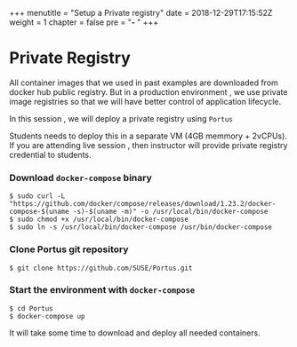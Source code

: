 +++
menutitle = "Setup a Private registry"
date = 2018-12-29T17:15:52Z
weight = 1
chapter = false
pre = "<b>- </b>"
+++


# Private Registry

All container images that we used in past examples are downloaded from docker hub public registry.
But in a production environment , we use private image registries so that we will have better control of application lifecycle.

In this session , we will deploy a private registry using `Portus`

Students needs to deploy this in a separate VM (4GB memmory + 2vCPUs). If you are attending live session , then instructor will provide private registry credential to students.

### Download `docker-compose` binary
```console
$ sudo curl -L "https://github.com/docker/compose/releases/download/1.23.2/docker-compose-$(uname -s)-$(uname -m)" -o /usr/local/bin/docker-compose
$ sudo chmod +x /usr/local/bin/docker-compose
$ sudo ln -s /usr/local/bin/docker-compose /usr/bin/docker-compose
```
### Clone Portus git repository
```
$ git clone https://github.com/SUSE/Portus.git
```
### Start the environment with `docker-compose`
```
$ cd Portus
$ docker-compose up
```
It will take some time to download and deploy all needed containers.
